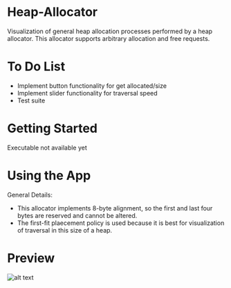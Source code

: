 # Heap-Allocator
Visualization of general heap allocation processes performed by a heap allocator. This allocator supports arbitrary allocation and free requests. 

# To Do List
- Implement button functionality for get allocated/size
- Implement slider functionality for traversal speed
- Test suite

# Getting Started
Executable not available yet

# Using the App
General Details:
- This allocator implements 8-byte alignment, so the first and last four bytes are reserved and cannot be altered.
- The first-fit plaecement policy is used because it is best for visualization of traversal in this size of a heap.

# Preview
![alt text](https://i.gyazo.com/91bf26a535459b7e022be466b16b7840.png)
